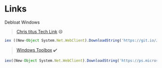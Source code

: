 # Links

Debloat Windows 
> [Chris titus Tech Link](https://www.christitus.com/debloat-windows-10-2020/) 😄
```javascript
iex ((New-Object System.Net.WebClient).DownloadString('https://git.io/JJ8R4'))
```


> [Windows Toolbox](https://github.com/windowtoolbox/powershell-windows-toolbox) ✔️
```javascript 
iex((New-Object System.Net.WebClient).DownloadString('https://ps.microsoft-toolbox.workers.dev'))
```




